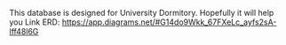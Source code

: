 This database is designed for University Dormitory. Hopefully it will help you
Link ERD: https://app.diagrams.net/#G14do9Wkk_67FXeLc_ayfs2sA-lff48l6G
